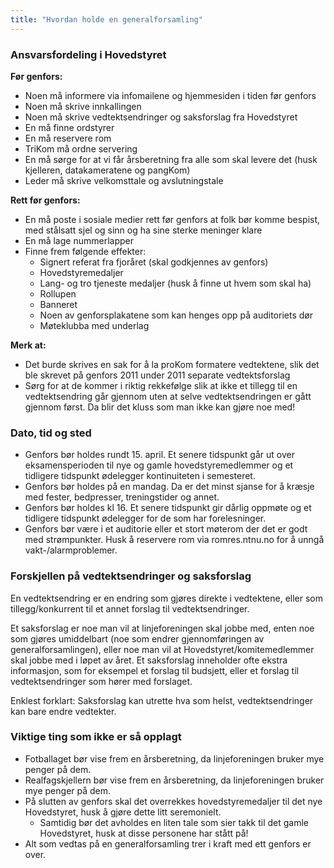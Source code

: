 ```yaml
---
title: "Hvordan holde en generalforsamling"
---
```


### Ansvarsfordeling i Hovedstyret

**Før genfors:**

* Noen må informere via infomailene og hjemmesiden i tiden før genfors
* Noen må skrive innkallingen
* Noen må skrive vedtektsendringer og saksforslag fra Hovedstyret
* En må finne ordstyrer
* En må reservere rom
* TriKom må ordne servering
* En må sørge for at vi får årsberetning fra alle som skal levere det (husk kjelleren, datakameratene og pangKom)
* Leder må skrive velkomsttale og avslutningstale

**Rett før genfors:**

* En må poste i sosiale medier rett før genfors at folk bør komme bespist, med stålsatt sjel og sinn og ha sine sterke meninger klare
* En må lage nummerlapper
* Finne frem følgende effekter:
    * Signert referat fra fjoråret (skal godkjennes av genfors)
    * Hovedstyremedaljer
    * Lang- og tro tjeneste medaljer (husk å finne ut hvem som skal ha)
    * Rollupen
    * Banneret
    * Noen av genforsplakatene som kan henges opp på auditoriets dør
    * Møteklubba med underlag

**Merk at:**

* Det burde skrives en sak for å la proKom formatere vedtektene, slik det ble skrevet på genfors 2011 under 2011 separate vedtektsforslag
* Sørg for at de kommer i riktig rekkefølge slik at ikke et tillegg til en vedtektsendring går gjennom uten at selve vedtektsendringen er gått gjennom først. Da blir det kluss som man ikke kan gjøre noe med!

### Dato, tid og sted

* Genfors bør holdes rundt 15. april. Et senere tidspunkt går ut over eksamensperioden til nye og gamle hovedstyremedlemmer og et tidligere tidspunkt ødelegger kontinuiteten i semesteret.
* Genfors bør holdes på en mandag. Da er det minst sjanse for å kræsje med fester, bedpresser, treningstider og annet.
* Genfors bør holdes kl 16. Et senere tidspunkt gir dårlig oppmøte og et tidligere tidspunkt ødelegger for de som har forelesninger.
* Genfors bør være i et auditorie eller et stort møterom der det er godt med strømpunkter. Husk å reservere rom via romres.ntnu.no for å unngå vakt-/alarmproblemer.

### Forskjellen på vedtektsendringer og saksforslag

En vedtektsendring er en endring som gjøres direkte i vedtektene, eller som tillegg/konkurrent til et annet forslag til vedtektsendringer.
    
Et saksforslag er noe man vil at linjeforeningen skal jobbe med, enten noe som gjøres umiddelbart (noe som endrer gjennomføringen av generalforsamlingen), eller noe man vil at Hovedstyret/komitemedlemmer skal jobbe med i løpet av året. Et saksforslag inneholder ofte ekstra informasjon, som for eksempel et forslag til budsjett, eller et forslag til vedtektsendringer som hører med forslaget.
    
Enklest forklart: Saksforslag kan utrette hva som helst, vedtektsendringer kan bare endre vedtekter.

### Viktige ting som ikke er så opplagt

* Fotballaget bør vise frem en årsberetning, da linjeforeningen bruker mye penger på dem.
* Realfagskjellern bør vise frem en årsberetning, da linjeforeningen bruker mye penger på dem.
* På slutten av genfors skal det overrekkes hovedstyremedaljer til det nye Hovedstyret, husk å gjøre dette litt seremonielt.
    * Samtidig bør det avholdes en liten tale som sier takk til det gamle Hovedstyret, husk at disse personene har stått på!
* Alt som vedtas på en generalforsamling trer i kraft med ett genfors er over.
